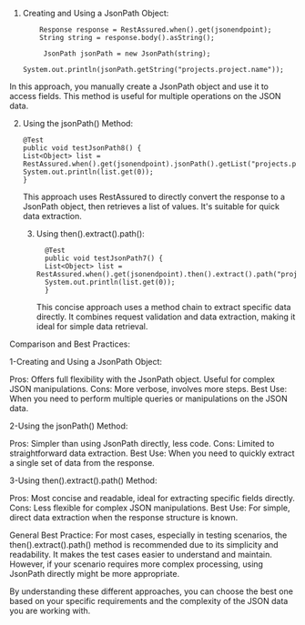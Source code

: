 1. Creating and Using a JsonPath Object:
   
           Response response = RestAssured.when().get(jsonendpoint);
           String string = response.body().asString();
        
            JsonPath jsonPath = new JsonPath(string);
            System.out.println(jsonPath.getString("projects.project.name"));
In this approach, 
you manually create a JsonPath object 
and use it to access fields. 
This method is useful for multiple operations on the JSON data.

2. Using the jsonPath() Method:
   
       @Test
       public void testJsonPath8() {
       List<Object> list = RestAssured.when().get(jsonendpoint).jsonPath().getList("projects.project.name");
       System.out.println(list.get(0));
       }
   This approach uses RestAssured to directly convert the response to a JsonPath object, 
    then retrieves a list of values. 
    It's suitable for quick data extraction.

   3. Using then().extract().path():
   
            @Test
            public void testJsonPath7() {
            List<Object> list = RestAssured.when().get(jsonendpoint).then().extract().path("projects.project.name");
            System.out.println(list.get(0));
            }
      This concise approach uses a method chain to extract specific data directly. 
      It combines request validation and data extraction, making it ideal for simple data retrieval.

Comparison and Best Practices:

1-Creating and Using a JsonPath Object:

Pros: Offers full flexibility with the JsonPath object. Useful for complex JSON manipulations.
Cons: More verbose, involves more steps.
Best Use: When you need to perform multiple queries or manipulations on the JSON data.

2-Using the jsonPath() Method:

Pros: Simpler than using JsonPath directly, less code.
Cons: Limited to straightforward data extraction.
Best Use: When you need to quickly extract a single set of data from the response.

3-Using then().extract().path() Method:

Pros: Most concise and readable, ideal for extracting specific fields directly.
Cons: Less flexible for complex JSON manipulations.
Best Use: For simple, direct data extraction when the response structure is known.

General Best Practice:
For most cases, especially in testing scenarios, 
the then().extract().path() method is recommended due to its simplicity and readability. 
It makes the test cases easier to understand and maintain. 
However, if your scenario requires more complex processing, using JsonPath directly might be more appropriate.

By understanding these different approaches, 
you can choose the best one based on your specific requirements and the complexity of the JSON data you are working with.